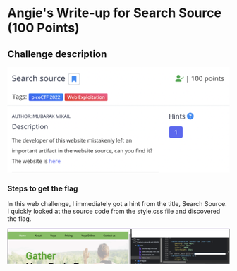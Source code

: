 <h1> Angie's Write-up for Search Source (100 Points) </h1>

<h2>Challenge description</h2>

<img width="700" alt="web exploitation challenge" src="https://github.com/angietechcafe/CTFWriteUps/blob/main/PicoCTF/Web%20Exploitation/Search%20Source%20Description.png?raw=true">

<h3>Steps to get the flag</h3>

<p> In this web challenge, I immediately got a hint from the title, Search Source. I quickly looked at the source code from the style.css file and discovered the flag. </p>

<img width="700" alt="search_source_one" src="https://github.com/angietechcafe/CTFWriteUps/blob/main/PicoCTF/Web%20Exploitation/Search%20Source_1_.png?raw=true">
